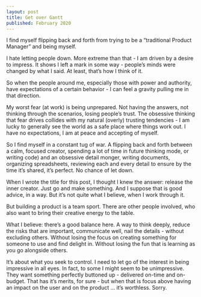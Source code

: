 ```yaml
---
layout: post
title: Get over Gantt
published: February 2020
---
```


I find myself flipping back and forth from trying to be a “traditional Product Manager” and being myself.

I hate letting people down. More extreme than that - I am driven by a desire to impress. It shows I left a mark in some way - people’s minds were changed by what I said. At least, that’s how I think of it.

So when the people around me, especially those with power and authority, have expectations of a certain behavior - I can feel a gravity pulling me in that direction.

My worst fear (at work) is being unprepared. Not having the answers, not thinking through the scenarios, losing people’s trust. The obsessive thinking that fear drives collides with my natural (overly) trusting tendencies - I am lucky to generally see the world as a safe place where things work out. I have no expectations, I am at peace and accepting of myself.

So I find myself in a constant tug of war. A flipping back and forth between a calm, focused creator, spending a lot of time in future thinking mode, or writing code) and an obsessive detail monger, writing documents, organizing spreadsheets, reviewing each and every detail to ensure by the time it’s shared, it’s perfect. No chance of let down.

When I wrote the title for this post, I thought I knew the answer: release the inner creator. Just go and make something. And I suppose that is good advice, in a way. But it’s not quite what I believe, when I work through it.

But building a product is a team sport. There are other people involved, who also want to bring their creative energy to the table.

What I believe: there’s a good balance here. A way to think deeply, reduce the risks that are important, communicate well, nail the details - without excluding others. Without losing the focus on creating something for someone to use and find delight in. Without losing the fun that is learning as you go alongside others.

It’s about what you seek to control. I need to let go of the interest in being impressive in all eyes. In fact, to some I might seem to be unimpressive. They want something perfectly buttoned up - delivered on-time and on-budget. That has it’s merits, for sure - but when that is focus above having an impact on the user and on the product … it’s worthless. Sorry.

